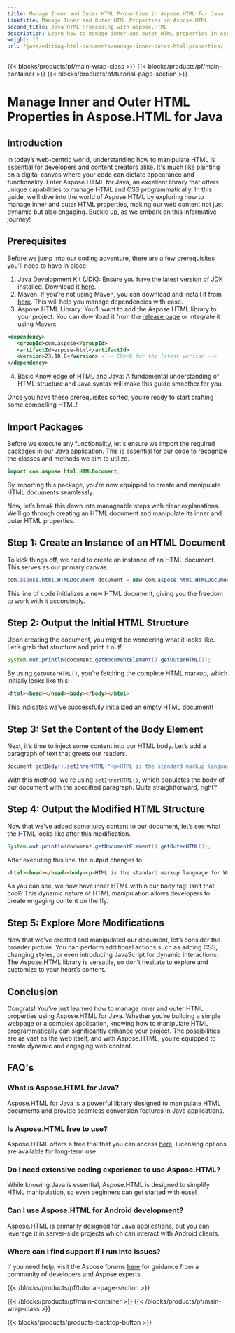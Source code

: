 ```yaml
---
title: Manage Inner and Outer HTML Properties in Aspose.HTML for Java
linktitle: Manage Inner and Outer HTML Properties in Aspose.HTML
second_title: Java HTML Processing with Aspose.HTML
description: Learn how to manage inner and outer HTML properties in Aspose.HTML for Java with this step-by-step guide, perfect for web developers and content creators.
weight: 15
url: /java/editing-html-documents/manage-inner-outer-html-properties/
---
```


{{< blocks/products/pf/main-wrap-class >}}
{{< blocks/products/pf/main-container >}}
{{< blocks/products/pf/tutorial-page-section >}}

# Manage Inner and Outer HTML Properties in Aspose.HTML for Java

## Introduction
In today’s web-centric world, understanding how to manipulate HTML is essential for developers and content creators alike. It's much like painting on a digital canvas where your code can dictate appearance and functionality. Enter Aspose.HTML for Java, an excellent library that offers unique capabilities to manage HTML and CSS programmatically. In this guide, we’ll dive into the world of Aspose.HTML by exploring how to manage inner and outer HTML properties, making our web content not just dynamic but also engaging. Buckle up, as we embark on this informative journey!

## Prerequisites

Before we jump into our coding adventure, there are a few prerequisites you’ll need to have in place:

1. Java Development Kit (JDK): Ensure you have the latest version of JDK installed. Download it [here](https://www.oracle.com/java/technologies/javase-jdk11-downloads.html).
2. Maven: If you’re not using Maven, you can download and install it from [here](https://maven.apache.org/download.cgi). This will help you manage dependencies with ease.
3. Aspose.HTML Library: You’ll want to add the Aspose.HTML library to your project. You can download it from the [release page](https://releases.aspose.com/html/java/) or integrate it using Maven:
```xml
<dependency>
   <groupId>com.aspose</groupId>
   <artifactId>aspose-html</artifactId>
   <version>23.10.0</version> <!-- Check for the latest version -->
</dependency>
```
4. Basic Knowledge of HTML and Java: A fundamental understanding of HTML structure and Java syntax will make this guide smoother for you.

Once you have these prerequisites sorted, you’re ready to start crafting some compelling HTML!

## Import Packages

Before we execute any functionality, let's ensure we import the required packages in our Java application. This is essential for our code to recognize the classes and methods we aim to utilize.

```java
import com.aspose.html.HTMLDocument;
```

By importing this package, you're now equipped to create and manipulate HTML documents seamlessly. 

Now, let’s break this down into manageable steps with clear explanations. We’ll go through creating an HTML document and manipulate its inner and outer HTML properties.

## Step 1: Create an Instance of an HTML Document

To kick things off, we need to create an instance of an HTML document. This serves as our primary canvas.

```java
com.aspose.html.HTMLDocument document = new com.aspose.html.HTMLDocument();
```

This line of code initializes a new HTML document, giving you the freedom to work with it accordingly.

## Step 2: Output the Initial HTML Structure

Upon creating the document, you might be wondering what it looks like. Let’s grab that structure and print it out!

```java
System.out.println(document.getDocumentElement().getOuterHTML());
```

By using `getOuterHTML()`, you’re fetching the complete HTML markup, which initially looks like this: 
```html
<html><head></head><body></body></html>
```
This indicates we’ve successfully initialized an empty HTML document!

## Step 3: Set the Content of the Body Element

Next, it’s time to inject some content into our HTML body. Let’s add a paragraph of text that greets our readers.

```java
document.getBody().setInnerHTML("<p>HTML is the standard markup language for Web pages.</p>");
```

With this method, we're using `setInnerHTML()`, which populates the body of our document with the specified paragraph. Quite straightforward, right?

## Step 4: Output the Modified HTML Structure

Now that we've added some juicy content to our document, let’s see what the HTML looks like after this modification.

```java
System.out.println(document.getDocumentElement().getOuterHTML());
```

After executing this line, the output changes to:
```html
<html><head></head><body><p>HTML is the standard markup language for Web pages.</p></body></html>
```
As you can see, we now have inner HTML within our body tag! Isn’t that cool? This dynamic nature of HTML manipulation allows developers to create engaging content on the fly.

## Step 5: Explore More Modifications

Now that we've created and manipulated our document, let’s consider the broader picture. You can perform additional actions such as adding CSS, changing styles, or even introducing JavaScript for dynamic interactions. The Aspose.HTML library is versatile, so don’t hesitate to explore and customize to your heart’s content.

## Conclusion

Congrats! You’ve just learned how to manage inner and outer HTML properties using Aspose.HTML for Java. Whether you’re building a simple webpage or a complex application, knowing how to manipulate HTML programmatically can significantly enhance your project. The possibilities are as vast as the web itself, and with Aspose.HTML, you’re equipped to create dynamic and engaging web content.

## FAQ's

### What is Aspose.HTML for Java?  
Aspose.HTML for Java is a powerful library designed to manipulate HTML documents and provide seamless conversion features in Java applications.

### Is Aspose.HTML free to use?  
Aspose.HTML offers a free trial that you can access [here](https://releases.aspose.com/). Licensing options are available for long-term use.

### Do I need extensive coding experience to use Aspose.HTML?  
While knowing Java is essential, Aspose.HTML is designed to simplify HTML manipulation, so even beginners can get started with ease!

### Can I use Aspose.HTML for Android development?  
Aspose.HTML is primarily designed for Java applications, but you can leverage it in server-side projects which can interact with Android clients.

### Where can I find support if I run into issues?  
If you need help, visit the Aspose forums [here](https://forum.aspose.com/c/html/29) for guidance from a community of developers and Aspose experts.


{{< /blocks/products/pf/tutorial-page-section >}}

{{< /blocks/products/pf/main-container >}}
{{< /blocks/products/pf/main-wrap-class >}}

{{< blocks/products/products-backtop-button >}}
